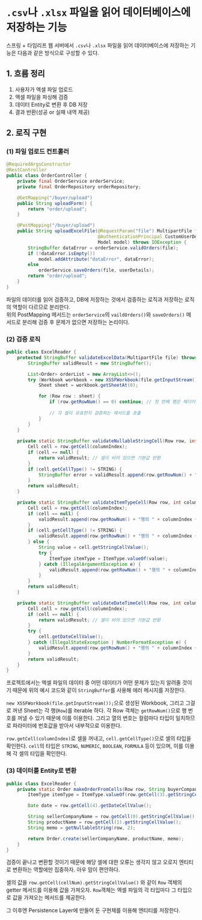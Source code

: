 # `.csv`나 `.xlsx` 파일을 읽어 데이터베이스에 저장하는 기능
스프링 + 타임리프 웹 서버에서 `.csv`나 `.xlsx` 파일을 읽어 데이터베이스에 저장하는 기능은 다음과 같은 방식으로 구성할 수 있다.

## 1. 흐름 정리
1. 사용자가 엑셀 파일 업로드
2. 엑셀 파일을 파싱해 검증
4. 데이터 Entity로 변환 후 DB 저장
5. 결과 반환(성공 or 실패 내역 제공)

## 2. 로직 구현
### (1) 파일 업로드 컨트롤러
```java
@RequiredArgsConstructor
@RestController
public class OrderController {
    private final OrderService orderService;
    private final OrderRepository orderRepository;

    @GetMapping("/buyer/upload")
    public String uploadForm() {
        return "order/upload";
    }

    @PostMapping("/buyer/upload")
    public String uploadExcelFile(@RequestParam("file") MultipartFile file,
                                  @AuthenticationPrincipal CustomUserDetails userDetails,
                                  Model model) throws IOException {
        StringBuffer dataError = orderService.validOrders(file);
        if (!dataError.isEmpty())
            model.addAttribute("dataError", dataError);
        else
            orderService.saveOrders(file, userDetails);
        return "order/upload";
    }
}
```
파일의 데이터를 읽어 검증하고, DB에 저장하는 것에서 검증하는 로직과 저장하는 로직의 역할이 다르므로 분리한다.  
위의 PostMapping 메서드는 `orderService`의 `vaildOrders()`와 `saveOrders()` 메서드로 분리해 검증 후 문제가 없으면 저장하는 논리이다.

### (2) 검증 로직
```java
public class ExcelReader {
    protected StringBuffer validateExcelData(MultipartFile file) throws IOException {
        StringBuffer validResult = new StringBuffer();

        List<Order> orderList = new ArrayList<>();
        try (Workbook workbook = new XSSFWorkbook(file.getInputStream())) {
            Sheet sheet = workbook.getSheetAt(0);

            for (Row row : sheet) {
                if (row.getRowNum() == 0) continue; // 첫 번째 행은 헤더이므로 건너뜀
                
                // 각 셀이 유효한지 검증하는 메서드를 호출
            }
        }
    }
    
    private static StringBuffer validateNullableStringCell(Row row, int columnIndex, StringBuffer validResult) {
        Cell cell = row.getCell(columnIndex);
        if (cell == null) {
            return validResult; // 셀이 비어 있으면 기본값 반환
        }
        if (cell.getCellType() != STRING) {
            StringBuffer error = validResult.append(row.getRowNum() + "행의 " + columnIndex + "열의 값이 문자열이 아닙니다.\n\n");
        }
        return validResult;
    }

    private static StringBuffer validateItemTypeCell(Row row, int columnIndex, StringBuffer validResult) {
        Cell cell = row.getCell(columnIndex);
        if (cell == null) {
            validResult.append(row.getRowNum() + "행의 " + columnIndex + "열의 값은 필수값입니다.\n\n");
        }
        if (cell.getCellType() != STRING) {
            validResult.append(row.getRowNum() + "행의 " + columnIndex + "열의 값이 문자열이 아닙니다.\n\n");
        } else {
            String value = cell.getStringCellValue();
            try {
                ItemType itemType = ItemType.valueOf(value);
            } catch (IllegalArgumentException e) {
                validResult.append(row.getRowNum() + "행의 " + columnIndex + "열의 값이 ItemType에 없는 값입니다.\n\n");
            }
        }
        return validResult;
    }

    private static StringBuffer validateDateTimeCell(Row row, int columnIndex, StringBuffer validResult) {
        Cell cell = row.getCell(columnIndex);
        if (cell == null) {
            return validResult; // 셀이 비어 있으면 기본값 반환
        }
        try {
            cell.getDateCellValue();
        } catch (IllegalStateException | NumberFormatException e) {
            validResult.append(row.getRowNum() + "행의 " + columnIndex + "열의 값이 날짜 형식이 아닙니다.\n\n");
        }
        return validResult;
    }
}
```
프로젝트에서는 엑셀 파일의 데이터 중 어떤 데이터가 어떤 문제가 있는지 알려줄 것이기 때문에 위의 예시 코드와 같이 `StringBuffer`를 사용해 에러 메시지를 저장한다.

`new XSSFWorkbook(file.getInputStream());`으로 생성된 Workbook, 그리고 그걸로 꺼낸 Sheet는 각 행(`Row`)를 iterable 하다. 각 Row 객체는 `getRowNum()`으로 행 번호를 꺼낼 수 있기 때문에 이를 이용한다. 그리고 열의 번호는 컬럼마다 타입이 일치하므로 파라미터에 번호값을 받아서 내부적으로 이용한다.

`row.getCell(columnIndex)`로 셀을 꺼내고, `cell.getCellType()`으로 셀의 타입을 확인한다. `cell`의 타입은 `STRING`, `NUMERIC`, `BOOLEAN`, `FORMULA` 등이 있으며, 이를 이용해 각 셀의 타입을 확인한다.

### (3) 데이터를 Entity로 변환
```java
public class ExcelReader {
    private static Order makeOrderFromCells(Row row, String buyerCompanyName, OrderStatus orderStatus) {
        ItemType itemType = ItemType.valueOf(row.getCell(3).getStringCellValue());

        Date date = row.getCell(4).getDateCellValue();

        String sellerCompanyName = row.getCell(0).getStringCellValue();
        String productName = row.getCell(1).getStringCellValue();
        String memo = getNullableString(row, 2);

        return Order.create(sellerCompanyName, productName, memo);
    }
}
```
검증이 끝나고 변환할 것이기 때문에 해당 셀에 대한 오류는 생각지 않고 오로지 엔티티로 변환하는 역할에만 집중하자. 아우 맘이 편안하다.

셀의 값을 `row.getCell(cellNum).getStringCellValue()` 와 같이 `Row` 객체의 getter 메서드를 이용해 값을 가져오자. `Row`객체는 엑셀 파일의 각 타입마다 그 타입으로 값을 가져오는 메서드를 제공한다.

그 이후엔 Persistence Layer에 만들어 둔 구현체를 이용해 엔티티를 저장한다.


